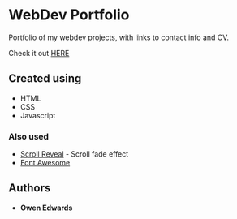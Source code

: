 # WebDev Portfolio

Portfolio of my webdev projects, with links to contact info and CV.

Check it out [HERE](https://OwenM-Edwards.github.io/)

## Created using
   * HTML
   * CSS
   * Javascript

### Also used 
   * [Scroll Reveal](https://scrollrevealjs.org/) - Scroll fade effect
   * [Font Awesome](https://fontawesome.com/) 

## Authors

* **Owen Edwards**
